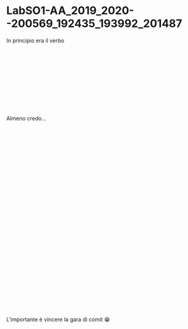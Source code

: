# LabSO1-AA_2019_2020--200569_192435_193992_201487
In principio era il verbo\
\
\
\
\
\
\
\
\
\
\
\
Almeno credo...\
\
\
\
\
\
\
\
\
\
\
\
\
\
\
\
\
\
\
\
\
\
\
\
\
\
\
\
\
\
\
L'importante è vincere la gara di comit :grin: